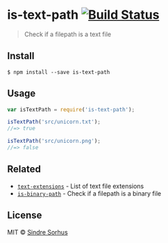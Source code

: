 # is-text-path [![Build Status](https://travis-ci.org/sindresorhus/is-text-path.svg?branch=master)](https://travis-ci.org/sindresorhus/is-text-path)

> Check if a filepath is a text file


## Install

```
$ npm install --save is-text-path
```


## Usage

```js
var isTextPath = require('is-text-path');

isTextPath('src/unicorn.txt');
//=> true

isTextPath('src/unicorn.png');
//=> false
```


## Related

- [`text-extensions`](https://github.com/sindresorhus/text-extensions) - List of text file extensions
- [`is-binary-path`](https://github.com/sindresorhus/is-binary-path) - Check if a filepath is a binary file


## License

MIT © [Sindre Sorhus](http://sindresorhus.com)
